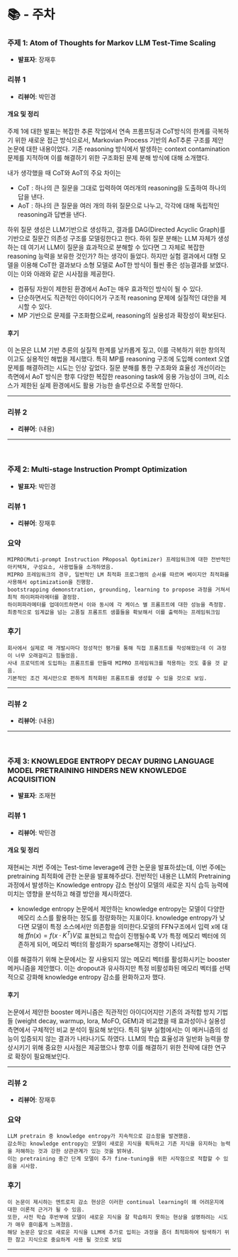 # 📚 - 주차

### 주제 1: Atom of Thoughts for Markov LLM Test-Time Scaling
- **발표자**: 장재후

### 리뷰 1
- **리뷰어**: 박민경

#### 개요 및 정리
주제 1에 대한 발표는 복잡한 추론 작업에서 연속 프롬프팅과 CoT방식의 한계를 극복하기 위한 새로운 접근 방식으로서, Markovian Process 기반의 AoT추론 구조를 제안 논문에 대한 내용이었다. 기존 reasoning 방식에서 발생하는 context contamination 문제를 지적하며 이를 해결하기 위한 구조화된 문제 분해 방식에 대해 소개했다.

내가 생각했을 때 CoT와 AoT의 주요 차이는 
- CoT : 하나의 큰 질문을 그대로 입력하여 여러개의 reasoning을 도출하여 하나의 답을 낸다.
- AoT : 하나의 큰 질문을 여러 개의 하위 질문으로 나누고, 각각에 대해 독립적인 reasoning과 답변을 낸다.

하위 질문 생성은 LLM기반으로 생성하고, 결과를 DAG(Directed Acyclic Graph)를 기반으로 질문간 의존성 구조를 모델링한다고 한다. 하위 질문 분해는 LLM 자체가 생성하는 데 여기서 LLM이 질문을 효과적으로 분해할 수 있다면 그 자체로 복잡한 reasoning 능력을 보유한 것인가? 하는 생각이 들었다. 하지만 실험 결과에서 대형 모델을 이용해 CoT한 결과보다 소형 모델로 AoT한 방식이 훨씬 좋은 성능결과를 보였다. 이는 이와 아래와 같은 시사점을 제공한다.
- 컴퓨팅 자원이 제한된 환경에서 AoT는 매우 효과적인 방식이 될 수 있다.
- 단순하면서도 직관적인 아이디어가 구조적 reasoning 문제에 실질적인 대안을 제시할 수 있다.
- MP 기반으로 문제를 구조화함으로써, reasoning의 실용성과 확장성이 확보된다.

#### 후기
이 논문은 LLM 기반 추론의 실질적 한계를 날카롭게 짚고, 이를 극복하기 위한 창의적이고도 실용적인 해법을 제시했다. 특히 MP를 reasoning 구조에 도입해 context 오염 문제를 해결하려는 시도는 인상 깊었다. 질문 분해를 통한 구조화와 효율성 개선이라는 측면에서 AoT 방식은 향후 다양한 복잡한 reasoning task에 응용 가능성이 크며, 리소스가 제한된 실제 환경에서도 활용 가능한 솔루션으로 주목할 만하다.

---

### 리뷰 2
- **리뷰어**: 
(내용)

---

<br>

### 주제 2: Multi-stage Instruction Prompt Optimization
- **발표자**: 박민경

### 리뷰 1
- **리뷰어**: 장재후

### 요약
```
MIPRO(Muti-prompt Instruction PRoposal Optimizer) 프레임워크에 대한 전반적인 아키텍쳐, 구성요소, 사용법들을 소개하였음. 
MIPRO 프레임워크의 경우, 일반적인 LM 최적화 프로그램의 순서를 따르며 베이지안 최적화를 사용해서 optimization을 진행함. 
bootstrapping demonstration, grounding, learning to propose 과정을 거쳐서 최적 하이퍼파라메터를 결정함.
하이퍼파라메터를 업데이트하면서 이와 동시에 각 케이스 별 프롬프트에 대한 성능을 측정함. 최종적으로 임계값을 넘는 고품질 프롬프트 샘플들을 확보해서 이를 출력하는 프레임워크임
```

### 후기
```
회사에서 실제로 매 개발시마다 정성적인 평가를 통해 직접 프롬프트를 작성해왔는데 이 과정이 너무 오래걸리고 힘들었음.
사내 프로덕트에 도입하는 프롬프트를 만들때 MIPRO 프레임워크를 적용하는 것도 좋을 것 같음.
기본적인 조건 제시만으로 편하게 최적화된 프롬프트를 생성할 수 있을 것으로 보임.
```
---

### 리뷰 2
- **리뷰어**: 
(내용)

---

<br>

### 주제 3: KNOWLEDGE ENTROPY DECAY DURING LANGUAGE MODEL  PRETRAINING HINDERS NEW KNOWLEDGE ACQUISITION
- **발표자**: 조재현

### 리뷰 1
- **리뷰어**: 박민경

#### 개요 및 정리
재현씨는 저번 주에는 Test-time leverage에 관한 논문을 발표하셨는데, 이번 주에는 pretraining 최적화에 관한 논문을 발표해주셨다. 전반적인 내용은 LLM의 Pretraining 과정에서 발생하는 Knowledge entropy 감소 현상이 모델의 새로운 지식 습득 능력에 미치는 영향을 분석하고 해결 방안을 제시하였다.

- knowledge entropy
논문에서 제안하는 knowledge entropy는 모델이 다양한 메모리 소스를 활용하는 정도를 정량화하는 지표이다. knowledge entropy가 낮다면 모델이 특정 소스에서만 의존함을 의미한다.모델의 FFN구조에서 입력 x에 대해 $ffn(x)=f(x\cdot K^T)V$로 표현되고 학습이 진행될수록 V가 특정 메모리 벡터에 의존하게 되어, 메모리 벡터의 활성화가 sparse해지는 경향이 나타났다.

이를 해결하기 위해 논문에서는 잘 사용되지 않는 메모리 벡터를 활성화시키는 booster 메커니즘을 제안했다. 이는 dropout과 유사하지만 특정 비활성화된 메모리 벡터를 선택적으로 강화해 knowledge entropy 감소를 완화하고자 했다.

#### 후기
논문에서 제안한 booster 메커니즘은 직관적인 아이디어지만 기존의 과적합 방지 기법들 (weight decay, warmup, lora, MoFO, GEM)과 비교했을 때 효과성이나 실용성 측면에서 구체적인 비교 분석이 필요해 보인다. 특히 일부 실험에서는 이 메커니즘의 성능이 입증되지 않는 결과가 나타나기도 하였다. LLM의 학습 효율성과 일반화 능력을 향상시키기 위해 중요한 시사점은 제공했으나 향후 이를 해결하기 위한 전략에 대한 연구로 확장이 필요해보인다.

---

### 리뷰 2
- **리뷰어**: 장재후
  
### 요약
```
LLM pretrain 중 knowledge entropy가 지속적으로 감소함을 발견했음.
감소하는 knowledge entropy는 모델이 새로운 지식을 획득하고 기존 지식을 유지하는 능력을 저해하는 것과 강한 상관관계가 있는 것을 밝혀냄.
이는 pretraining 중간 단계 모델이 추가 fine-tuning을 위한 시작점으로 적합할 수 있음을 시사함.
```

### 후기
```
이 논문이 제시하는 엔트로피 감소 현상은 이러한 continual learning이 왜 어려운지에 대한 이론적 근거가 될 수 있음.
또한, 사전 학습 후반부에 모델이 새로운 지식을 잘 학습하지 못하는 현상을 설명하려는 시도가 매우 흥미롭게 느껴졌음.
해당 논문은 앞으로 새로운 지식을 LLM에 추가로 입히는 과정을 좀더 최적화하여 탐색하기 위한 참고 지식으로 중요하게 사용 될 것으로 보임
```

---
